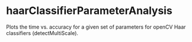 # haarClassifierParameterAnalysis
Plots the time vs. accuracy for a given set of parameters for openCV Haar classifiers (detectMultiScale).
